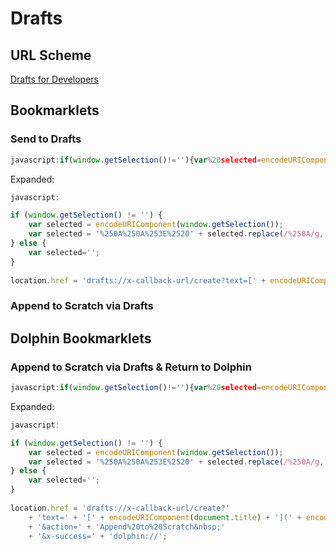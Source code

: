 # Drafts

## URL Scheme

[Drafts for Developers](http://agiletortoise.com/drafts-developers)

## Bookmarklets

### Send to Drafts

```javascript
javascript:if(window.getSelection()!=''){var%20selected=encodeURIComponent(window.getSelection());var%20selected='%250A%250A%253E%2520'+selected.replace(/%250A/g,'%250A%253E%2520');}else{var%20selected='';}location.href='drafts://x-callback-url/create?text=['+encodeURIComponent(document.title)+']('+encodeURIComponent(location.href)+')'+selected;
```

Expanded:

```javascript
javascript:

if (window.getSelection() != '') {
    var selected = encodeURIComponent(window.getSelection());
    var selected = '%250A%250A%253E%2520' + selected.replace(/%250A/g,'%250A%253E%2520');
} else {
    var selected='';
}
    
location.href = 'drafts://x-callback-url/create?text=[' + encodeURIComponent(document.title) + '](' + encodeURIComponent(location.href) + ')' + selected;
```

### Append to Scratch via Drafts



## Dolphin Bookmarklets

### Append to Scratch via Drafts & Return to Dolphin

```javascript
javascript:if(window.getSelection()!=''){var%20selected=encodeURIComponent(window.getSelection());var%20selected='%250A%250A%253E%2520'+selected.replace(/%250A/g,'%250A%253E%2520');}else{var%20selected='';}location.href='drafts://x-callback-url/create?'+'text='+'['+encodeURIComponent(document.title)+']('+encodeURIComponent(location.href)+')'+selected+'&action='+'Append%20to%20Scratch&nbsp;'+'&x-success='+'dolphin://';
```

Expanded:

```javascript
javascript:

if (window.getSelection() != '') {
    var selected = encodeURIComponent(window.getSelection());
    var selected = '%250A%250A%253E%2520' + selected.replace(/%250A/g,'%250A%253E%2520');
} else {
    var selected='';
}
    
location.href = 'drafts://x-callback-url/create?'
    + 'text=' + '[' + encodeURIComponent(document.title) + '](' + encodeURIComponent(location.href) + ')' + selected
    + '&action=' + 'Append%20to%20Scratch&nbsp;'
    + '&x-success=' + 'dolphin://';
```